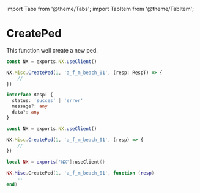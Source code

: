 import Tabs from '@theme/Tabs';
import TabItem from '@theme/TabItem';

# CreatePed

This function well create a new ped.

<Tabs>
<TabItem value="ts" label="TypeScript">

```typescript
const NX = exports.NX.useClient()

NX.Misc.CreatePed(1, 'a_f_m_beach_01', (resp: RespT) => {
    // 
})

interface RespT {
  status: 'succes' | 'error'
  message?: any
  data?: any
}
```

</TabItem>
<TabItem value="js" label="JavaScript">

```js
const NX = exports.NX.useClient()

NX.Misc.CreatePed(1, 'a_f_m_beach_01', (resp) => {
    // 
})
```

</TabItem>
<TabItem value="lua" label="Lua">

```lua
local NX = exports['NX']:useClient()

NX.Misc.CreatePed(1, 'a_f_m_beach_01', function (resp)
    -- 
end)
```

</TabItem>
</Tabs>